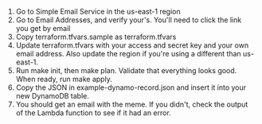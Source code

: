 1. Go to Simple Email Service in the us-east-1 region
2. Go to Email Addresses, and verify your's. You'll need to click the link you get by email
3. Copy terraform.tfvars.sample as terraform.tfvars
4. Update terraform.tfvars with your access and secret key and your own email address. Also update the region if you're using a different than us-east-1.
5. Run make init, then make plan. Validate that everything looks good. When ready, run make apply.
6. Copy the JSON in example-dynamo-record.json and insert it into your new DynamoDB table.
7. You should get an email with the meme. If you didn't, check the output of the Lambda function to see if it had an error.
